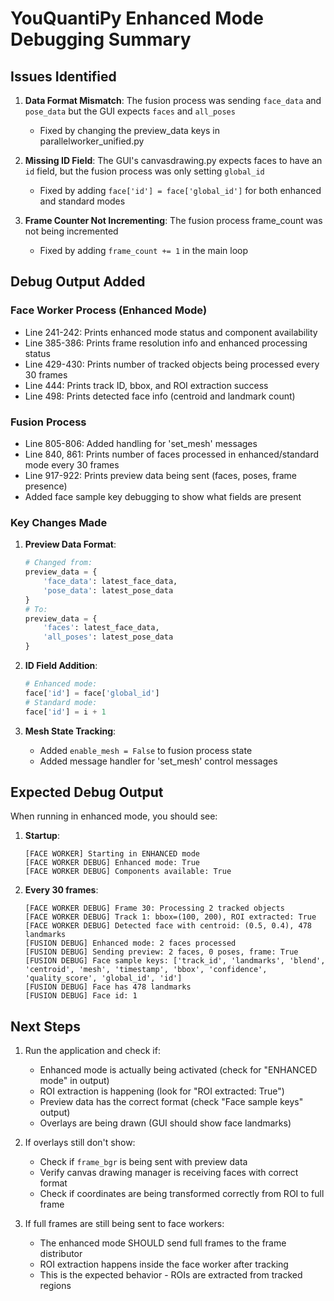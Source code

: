 # YouQuantiPy Enhanced Mode Debugging Summary

## Issues Identified

1. **Data Format Mismatch**: The fusion process was sending `face_data` and `pose_data` but the GUI expects `faces` and `all_poses`
   - Fixed by changing the preview_data keys in parallelworker_unified.py

2. **Missing ID Field**: The GUI's canvasdrawing.py expects faces to have an `id` field, but the fusion process was only setting `global_id`
   - Fixed by adding `face['id'] = face['global_id']` for both enhanced and standard modes

3. **Frame Counter Not Incrementing**: The fusion process frame_count was not being incremented
   - Fixed by adding `frame_count += 1` in the main loop

## Debug Output Added

### Face Worker Process (Enhanced Mode)
- Line 241-242: Prints enhanced mode status and component availability
- Line 385-386: Prints frame resolution info and enhanced processing status
- Line 429-430: Prints number of tracked objects being processed every 30 frames
- Line 444: Prints track ID, bbox, and ROI extraction success
- Line 498: Prints detected face info (centroid and landmark count)

### Fusion Process
- Line 805-806: Added handling for 'set_mesh' messages
- Line 840, 861: Prints number of faces processed in enhanced/standard mode every 30 frames
- Line 917-922: Prints preview data being sent (faces, poses, frame presence)
- Added face sample key debugging to show what fields are present

### Key Changes Made

1. **Preview Data Format**:
   ```python
   # Changed from:
   preview_data = {
       'face_data': latest_face_data,
       'pose_data': latest_pose_data
   }
   # To:
   preview_data = {
       'faces': latest_face_data,
       'all_poses': latest_pose_data
   }
   ```

2. **ID Field Addition**:
   ```python
   # Enhanced mode:
   face['id'] = face['global_id']
   # Standard mode:
   face['id'] = i + 1
   ```

3. **Mesh State Tracking**:
   - Added `enable_mesh = False` to fusion process state
   - Added message handler for 'set_mesh' control messages

## Expected Debug Output

When running in enhanced mode, you should see:

1. **Startup**:
   ```
   [FACE WORKER] Starting in ENHANCED mode
   [FACE WORKER DEBUG] Enhanced mode: True
   [FACE WORKER DEBUG] Components available: True
   ```

2. **Every 30 frames**:
   ```
   [FACE WORKER DEBUG] Frame 30: Processing 2 tracked objects
   [FACE WORKER DEBUG] Track 1: bbox=(100, 200), ROI extracted: True
   [FACE WORKER DEBUG] Detected face with centroid: (0.5, 0.4), 478 landmarks
   [FUSION DEBUG] Enhanced mode: 2 faces processed
   [FUSION DEBUG] Sending preview: 2 faces, 0 poses, frame: True
   [FUSION DEBUG] Face sample keys: ['track_id', 'landmarks', 'blend', 'centroid', 'mesh', 'timestamp', 'bbox', 'confidence', 'quality_score', 'global_id', 'id']
   [FUSION DEBUG] Face has 478 landmarks
   [FUSION DEBUG] Face id: 1
   ```

## Next Steps

1. Run the application and check if:
   - Enhanced mode is actually being activated (check for "ENHANCED mode" in output)
   - ROI extraction is happening (look for "ROI extracted: True")
   - Preview data has the correct format (check "Face sample keys" output)
   - Overlays are being drawn (GUI should show face landmarks)

2. If overlays still don't show:
   - Check if `frame_bgr` is being sent with preview data
   - Verify canvas drawing manager is receiving faces with correct format
   - Check if coordinates are being transformed correctly from ROI to full frame

3. If full frames are still being sent to face workers:
   - The enhanced mode SHOULD send full frames to the frame distributor
   - ROI extraction happens inside the face worker after tracking
   - This is the expected behavior - ROIs are extracted from tracked regions